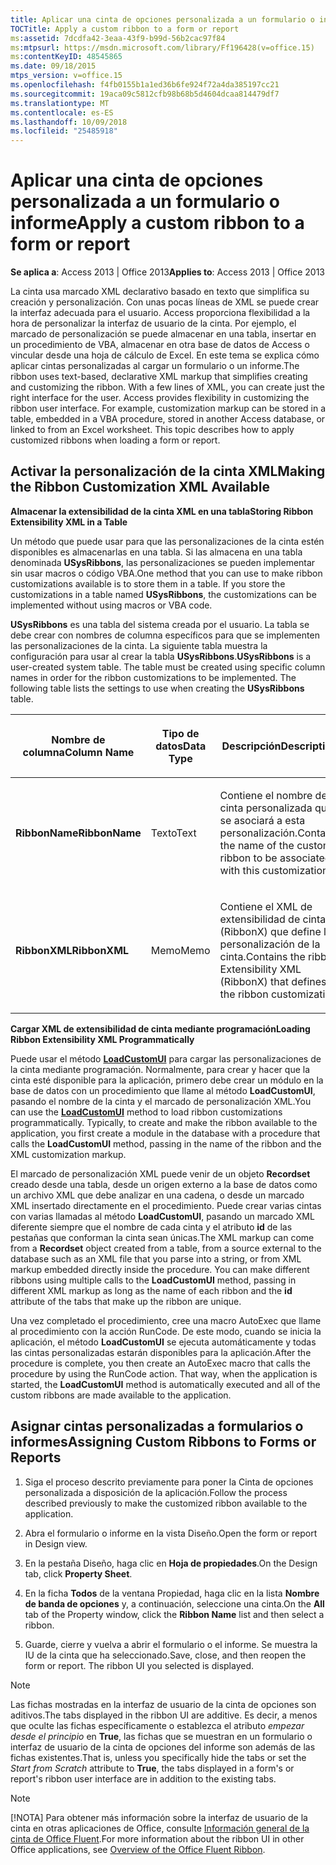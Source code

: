 ```yaml
---
title: Aplicar una cinta de opciones personalizada a un formulario o informe
TOCTitle: Apply a custom ribbon to a form or report
ms:assetid: 7dcdfa42-3eaa-43f9-b99d-56b2cac97f84
ms:mtpsurl: https://msdn.microsoft.com/library/Ff196428(v=office.15)
ms:contentKeyID: 48545865
ms.date: 09/18/2015
mtps_version: v=office.15
ms.openlocfilehash: f4fb0155b1a1ed36b6fe924f72a4da385197cc21
ms.sourcegitcommit: 19aca09c5812cfb98b68b5d4604dcaa814479df7
ms.translationtype: MT
ms.contentlocale: es-ES
ms.lasthandoff: 10/09/2018
ms.locfileid: "25485918"
---
```

# <a name="apply-a-custom-ribbon-to-a-form-or-report"></a><span data-ttu-id="9e004-102">Aplicar una cinta de opciones personalizada a un formulario o informe</span><span class="sxs-lookup"><span data-stu-id="9e004-102">Apply a custom ribbon to a form or report</span></span>


<span data-ttu-id="9e004-103">**Se aplica a**: Access 2013 | Office 2013</span><span class="sxs-lookup"><span data-stu-id="9e004-103">**Applies to**: Access 2013 | Office 2013</span></span>

<span data-ttu-id="9e004-p101">La cinta usa marcado XML declarativo basado en texto que simplifica su creación y personalización. Con unas pocas líneas de XML se puede crear la interfaz adecuada para el usuario. Access proporciona flexibilidad a la hora de personalizar la interfaz de usuario de la cinta. Por ejemplo, el marcado de personalización se puede almacenar en una tabla, insertar en un procedimiento de VBA, almacenar en otra base de datos de Access o vincular desde una hoja de cálculo de Excel. En este tema se explica cómo aplicar cintas personalizadas al cargar un formulario o un informe.</span><span class="sxs-lookup"><span data-stu-id="9e004-p101">The ribbon uses text-based, declarative XML markup that simplifies creating and customizing the ribbon. With a few lines of XML, you can create just the right interface for the user. Access provides flexibility in customizing the ribbon user interface. For example, customization markup can be stored in a table, embedded in a VBA procedure, stored in another Access database, or linked to from an Excel worksheet. This topic describes how to apply customized ribbons when loading a form or report.</span></span>

## <a name="making-the-ribbon-customization-xml-available"></a><span data-ttu-id="9e004-109">Activar la personalización de la cinta XML</span><span class="sxs-lookup"><span data-stu-id="9e004-109">Making the Ribbon Customization XML Available</span></span>

<span data-ttu-id="9e004-110">**Almacenar la extensibilidad de la cinta XML en una tabla**</span><span class="sxs-lookup"><span data-stu-id="9e004-110">**Storing Ribbon Extensibility XML in a Table**</span></span>

<span data-ttu-id="9e004-p102">Un método que puede usar para que las personalizaciones de la cinta estén disponibles es almacenarlas en una tabla. Si las almacena en una tabla denominada **USysRibbons**, las personalizaciones se pueden implementar sin usar macros o código VBA.</span><span class="sxs-lookup"><span data-stu-id="9e004-p102">One method that you can use to make ribbon customizations available is to store them in a table. If you store the customizations in a table named **USysRibbons**, the customizations can be implemented without using macros or VBA code.</span></span>

<span data-ttu-id="9e004-p103">**USysRibbons** es una tabla del sistema creada por el usuario. La tabla se debe crear con nombres de columna específicos para que se implementen las personalizaciones de la cinta. La siguiente tabla muestra la configuración para usar al crear la tabla **USysRibbons**.</span><span class="sxs-lookup"><span data-stu-id="9e004-p103">**USysRibbons** is a user-created system table. The table must be created using specific column names in order for the ribbon customizations to be implemented. The following table lists the settings to use when creating the **USysRibbons** table.</span></span>

<table>
<colgroup>
<col style="width: 33%" />
<col style="width: 33%" />
<col style="width: 33%" />
</colgroup>
<thead>
<tr class="header">
<th><p><span data-ttu-id="9e004-116">Nombre de columna</span><span class="sxs-lookup"><span data-stu-id="9e004-116">Column Name</span></span></p></th>
<th><p><span data-ttu-id="9e004-117">Tipo de datos</span><span class="sxs-lookup"><span data-stu-id="9e004-117">Data Type</span></span></p></th>
<th><p><span data-ttu-id="9e004-118">Descripción</span><span class="sxs-lookup"><span data-stu-id="9e004-118">Description</span></span></p></th>
</tr>
</thead>
<tbody>
<tr class="odd">
<td><p><span data-ttu-id="9e004-119"><strong>RibbonName</strong></span><span class="sxs-lookup"><span data-stu-id="9e004-119"><strong>RibbonName</strong></span></span></p></td>
<td><p><span data-ttu-id="9e004-120">Texto</span><span class="sxs-lookup"><span data-stu-id="9e004-120">Text</span></span></p></td>
<td><p><span data-ttu-id="9e004-121">Contiene el nombre de la cinta personalizada que se asociará a esta personalización.</span><span class="sxs-lookup"><span data-stu-id="9e004-121">Contains the name of the custom ribbon to be associated with this customization</span></span></p></td>
</tr>
<tr class="even">
<td><p><span data-ttu-id="9e004-122"><strong>RibbonXML</strong></span><span class="sxs-lookup"><span data-stu-id="9e004-122"><strong>RibbonXML</strong></span></span></p></td>
<td><p><span data-ttu-id="9e004-123">Memo</span><span class="sxs-lookup"><span data-stu-id="9e004-123">Memo</span></span></p></td>
<td><p><span data-ttu-id="9e004-124">Contiene el XML de extensibilidad de cinta (RibbonX) que define la personalización de la cinta.</span><span class="sxs-lookup"><span data-stu-id="9e004-124">Contains the ribbon Extensibility XML (RibbonX) that defines the ribbon customization</span></span></p></td>
</tr>
</tbody>
</table>


<span data-ttu-id="9e004-125">**Cargar XML de extensibilidad de cinta mediante programación**</span><span class="sxs-lookup"><span data-stu-id="9e004-125">**Loading Ribbon Extensibility XML Programmatically**</span></span>

<span data-ttu-id="9e004-p104">Puede usar el método **[LoadCustomUI](https://msdn.microsoft.com/library/ff194416\(v=office.15\))** para cargar las personalizaciones de la cinta mediante programación. Normalmente, para crear y hacer que la cinta esté disponible para la aplicación, primero debe crear un módulo en la base de datos con un procedimiento que llame al método **LoadCustomUI**, pasando el nombre de la cinta y el marcado de personalización XML.</span><span class="sxs-lookup"><span data-stu-id="9e004-p104">You can use the **[LoadCustomUI](https://msdn.microsoft.com/library/ff194416\(v=office.15\))** method to load ribbon customizations programmatically. Typically, to create and make the ribbon available to the application, you first create a module in the database with a procedure that calls the **LoadCustomUI** method, passing in the name of the ribbon and the XML customization markup.</span></span>

<span data-ttu-id="9e004-p105">El marcado de personalización XML puede venir de un objeto **Recordset** creado desde una tabla, desde un origen externo a la base de datos como un archivo XML que debe analizar en una cadena, o desde un marcado XML insertado directamente en el procedimiento. Puede crear varias cintas con varias llamadas al método **LoadCustomUI**, pasando un marcado XML diferente siempre que el nombre de cada cinta y el atributo **id** de las pestañas que conforman la cinta sean únicas.</span><span class="sxs-lookup"><span data-stu-id="9e004-p105">The XML markup can come from a **Recordset** object created from a table, from a source external to the database such as an XML file that you parse into a string, or from XML markup embedded directly inside the procedure. You can make different ribbons using multiple calls to the **LoadCustomUI** method, passing in different XML markup as long as the name of each ribbon and the **id** attribute of the tabs that make up the ribbon are unique.</span></span>

<span data-ttu-id="9e004-p106">Una vez completado el procedimiento, cree una macro AutoExec que llame al procedimiento con la acción RunCode. De este modo, cuando se inicia la aplicación, el método **LoadCustomUI** se ejecuta automáticamente y todas las cintas personalizadas estarán disponibles para la aplicación.</span><span class="sxs-lookup"><span data-stu-id="9e004-p106">After the procedure is complete, you then create an AutoExec macro that calls the procedure by using the RunCode action. That way, when the application is started, the **LoadCustomUI** method is automatically executed and all of the custom ribbons are made available to the application.</span></span>

## <a name="assigning-custom-ribbons-to-forms-or-reports"></a><span data-ttu-id="9e004-132">Asignar cintas personalizadas a formularios o informes</span><span class="sxs-lookup"><span data-stu-id="9e004-132">Assigning Custom Ribbons to Forms or Reports</span></span>

1.  <span data-ttu-id="9e004-133">Siga el proceso descrito previamente para poner la Cinta de opciones personalizada a disposición de la aplicación.</span><span class="sxs-lookup"><span data-stu-id="9e004-133">Follow the process described previously to make the customized ribbon available to the application.</span></span>

2.  <span data-ttu-id="9e004-134">Abra el formulario o informe en la vista Diseño.</span><span class="sxs-lookup"><span data-stu-id="9e004-134">Open the form or report in Design view.</span></span>

3.  <span data-ttu-id="9e004-135">En la pestaña Diseño, haga clic en **Hoja de propiedades**.</span><span class="sxs-lookup"><span data-stu-id="9e004-135">On the Design tab, click **Property Sheet**.</span></span>

4.  <span data-ttu-id="9e004-136">En la ficha **Todos** de la ventana Propiedad, haga clic en la lista **Nombre de banda de opciones** y, a continuación, seleccione una cinta.</span><span class="sxs-lookup"><span data-stu-id="9e004-136">On the **All** tab of the Property window, click the **Ribbon Name** list and then select a ribbon.</span></span>

5.  <span data-ttu-id="9e004-p107">Guarde, cierre y vuelva a abrir el formulario o el informe. Se muestra la IU de la cinta que ha seleccionado.</span><span class="sxs-lookup"><span data-stu-id="9e004-p107">Save, close, and then reopen the form or report. The ribbon UI you selected is displayed.</span></span>


> [!NOTE]
> <span data-ttu-id="9e004-139">Las fichas mostradas en la interfaz de usuario de la cinta de opciones son aditivos.</span><span class="sxs-lookup"><span data-stu-id="9e004-139">The tabs displayed in the ribbon UI are additive.</span></span> <span data-ttu-id="9e004-140">Es decir, a menos que oculte las fichas específicamente o establezca el atributo *empezar desde el principio* en **True**, las fichas que se muestran en un formulario o interfaz de usuario de la cinta de opciones del informe son además de las fichas existentes.</span><span class="sxs-lookup"><span data-stu-id="9e004-140">That is, unless you specifically hide the tabs or set the *Start from Scratch* attribute to **True**, the tabs displayed in a form's or report's ribbon user interface are in addition to the existing tabs.</span></span>

> [!NOTE]
> <span data-ttu-id="9e004-141">[!NOTA] Para obtener más información sobre la interfaz de usuario de la cinta en otras aplicaciones de Office, consulte [Información general de la cinta de Office Fluent](https://docs.microsoft.com/office/vba/Library-Reference/Concepts/overview-of-the-office-fluent-ribbon).</span><span class="sxs-lookup"><span data-stu-id="9e004-141">For more information about the ribbon UI in other Office applications, see [Overview of the Office Fluent Ribbon](https://docs.microsoft.com/office/vba/Library-Reference/Concepts/overview-of-the-office-fluent-ribbon).</span></span>


